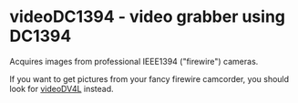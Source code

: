 videoDC1394 - video grabber using DC1394
===

Acquires images from professional IEEE1394 ("firewire") cameras.

If you want to get pictures from your fancy firewire camcorder,
you should look for [videoDV4L](videoDV4L) instead.

